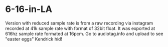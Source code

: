 # 6-16-in-LA

Version with reduced sample rate is from a raw recording via instagram recorded at 41k sample rate with format of 32bit float. It was exported at 616hz sample rate formated at 16pcm. Go to audiotag.info and upload to see "easter eggs" Kendrick hid!
